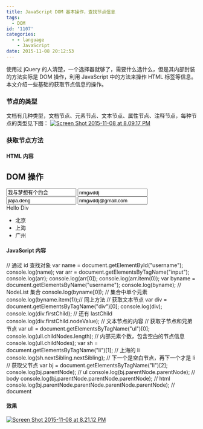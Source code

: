 ```yaml
---
title: JavaScript DOM 基本操作，查找节点信息
tags:
  - DOM
id: '1107'
categories:
  - - language
    - JavaScript
date: 2015-11-08 20:12:53
---
```


使用过 jQuery 的人清楚，一个选择器就够了，需要什么选什么，但是其内部封装的方法实际是 DOM 操作，利用 JavaScript 中的方法来操作 HTML 标签等信息。本文介绍一些基础的获取节点信息的操作。
<!-- more -->
### 节点的类型

文档有几种类型，文档节点、元素节点、文本节点、属性节点、注释节点，每种节点的类型见下图： [![Screen Shot 2015-11-08 at 8.09.17 PM](http://www.mycode.net.cn/wp-content/uploads/2015/11/Screen-Shot-2015-11-08-at-8.09.17-PM-300x213.png)](http://www.mycode.net.cn/wp-content/uploads/2015/11/Screen-Shot-2015-11-08-at-8.09.17-PM.png)

### 获取节点方法

#### HTML 内容

<html>
  <head>
    <meta charset="utf-8">
    <title>js lession</title>
  </head>
  <body>
    <h2>DOM 操作</h2>
    <input type="text" id="nickname" name="username" value="我与梦想有个约会">
    <input type="text" id="username" name="username" value="nmgwddj">
    <input type="text" id="password" name="password" value="jiajia.deng">
    <input type="text" id="email" name="email" value="nmgwddj@gmail.com">
    <div class="">Hello Div</div>
    <ul>
      <li>北京</li>
      <li>上海</li>
      <li>广州</li>
    </ul>
  </body>
</html>

#### JavaScript 内容

  // 通过 id 查找对象
  var name = document.getElementById("username");
  console.log(name);
  var arr  = document.getElementsByTagName("input");
  console.log(arr);
  console.log(arr\[0\]);
  console.log(arr.item(0));
  var byname = document.getElementsByName("username");
  console.log(byname);        // NodeList 集合
  console.log(byname\[0\]);     // 集合中单个元素
  console.log(byname.item(1));// 同上方法
  // 获取文本节点
  var div = document.getElementsByTagName("div")\[0\];
  console.log(div);
  console.log(div.firstChild);  // 还有 lastChild
  console.log(div.firstChild.nodeValue);  // 文本节点的内容
  // 获取子节点和兄弟节点
  var ull = document.getElementsByTagName("ul")\[0\];
  console.log(ull.childNodes.length);   // 内部元素个数，包含空白的节点信息
  console.log(ull.childNodes);
  var sh = document.getElementsByTagName("li")\[1\]; // 上海的 li
  console.log(sh.nextSibling.nextSibling);  // 下一个是空白节点，再下一个才是 li
  // 获取父节点
  var bj = document.getElementsByTagName("li")\[2\];
  console.log(bj.parentNode); // ul
  console.log(bj.parentNode.parentNode);  // body
  console.log(bj.parentNode.parentNode.parentNode);   // html
  console.log(bj.parentNode.parentNode.parentNode.parentNode);  // document

#### 效果

[![Screen Shot 2015-11-08 at 8.21.12 PM](http://www.mycode.net.cn/wp-content/uploads/2015/11/Screen-Shot-2015-11-08-at-8.21.12-PM-1024x600.png)](http://www.mycode.net.cn/wp-content/uploads/2015/11/Screen-Shot-2015-11-08-at-8.21.12-PM.png)